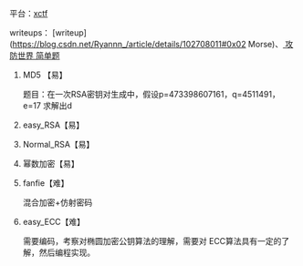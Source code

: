 平台：[xctf](https://adworld.xctf.org.cn/)

writeups： [writeup](https://blog.csdn.net/Ryannn_/article/details/102708011#0x02 Morse)、[ 攻防世界 简单题](https://adworld.xctf.org.cn/task/task_list?type=crypto&number=5&grade=0&page=1)

1. MD5 【易】

   题目：在一次RSA密钥对生成中，假设p=473398607161，q=4511491，e=17
   求解出d
   

   

2. easy_RSA【易】

3. Normal_RSA【易】

4. 幂数加密【易】

5. fanfie【难】

   混合加密+仿射密码

6. easy_ECC【难】

   需要编码，考察对椭圆加密公钥算法的理解，需要对 ECC算法具有一定的了解，然后编程实现。